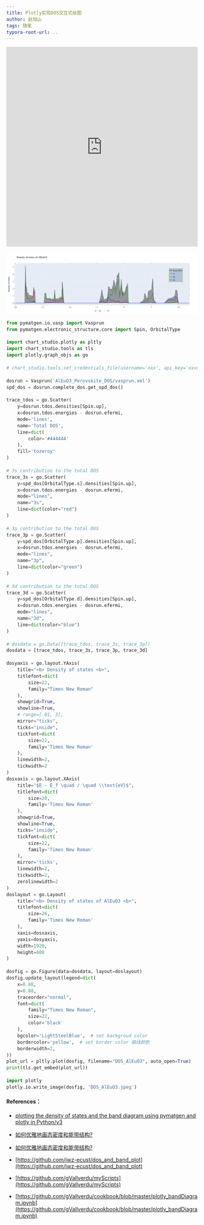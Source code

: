 ```yaml
---
title: Plotly实现DOS交互式绘图
author: 赵旭山
tags: 随笔
typora-root-url: ..
---
```




 <iframe id="igraph" scrolling="no" style="border:none;" seamless="seamless" src="https://plotly.com/~yuwenxianglong/167.embed" height="525" width="100%"></iframe>



![](/assets/images/plotlyDOS202005121709.jpeg)



```python
from pymatgen.io.vasp import Vasprun
from pymatgen.electronic_structure.core import Spin, OrbitalType

import chart_studio.plotly as pltly
import chart_studio.tools as tls
import plotly.graph_objs as go

# chart_studio.tools.set_credentials_file(username='xxx', api_key='xxxxxx')

dosrun = Vasprun('AlEuO3_Perovskite_DOS/vasprun.xml')
spd_dos = dosrun.complete_dos.get_spd_dos()

trace_tdos = go.Scatter(
    y=dosrun.tdos.densities[Spin.up],
    x=dosrun.tdos.energies - dosrun.efermi,
    mode='lines',
    name='Total DOS',
    line=dict(
        color='#444444'
    ),
    fill='tozeroy'
)

# 3s contribution to the total DOS
trace_3s = go.Scatter(
    y=spd_dos[OrbitalType.s].densities[Spin.up],
    x=dosrun.tdos.energies - dosrun.efermi,
    mode="lines",
    name="3s",
    line=dict(color="red")
)

# 3p contribution to the total DOS
trace_3p = go.Scatter(
    y=spd_dos[OrbitalType.p].densities[Spin.up],
    x=dosrun.tdos.energies - dosrun.efermi,
    mode="lines",
    name="3p",
    line=dict(color="green")
)

# 3d contribution to the total DOS
trace_3d = go.Scatter(
    y=spd_dos[OrbitalType.d].densities[Spin.up],
    x=dosrun.tdos.energies - dosrun.efermi,
    mode="lines",
    name="3d",
    line=dict(color="blue")
)

# dosdata = go.Data([trace_tdos, trace_3s, trace_3p])
dosdata = [trace_tdos, trace_3s, trace_3p, trace_3d]

dosyaxis = go.layout.YAxis(
    title="<b> Density of states <b>",
    titlefont=dict(
        size=22,
        family="Times New Roman"
    ),
    showgrid=True,
    showline=True,
    # range=[.01, 3],
    mirror="ticks",
    ticks="inside",
    tickfont=dict(
        size=22,
        family='Times New Roman'
    ),
    linewidth=2,
    tickwidth=2
)
dosxaxis = go.layout.XAxis(
    title="$E - E_f \quad / \quad \\text{eV}$",
    titlefont=dict(
        size=20,
        family='Times New Roman'
    ),
    showgrid=True,
    showline=True,
    ticks="inside",
    tickfont=dict(
        size=22,
        family='Times New Roman'
    ),
    mirror='ticks',
    linewidth=2,
    tickwidth=2,
    zerolinewidth=2
)
doslayout = go.Layout(
    title="<b> Density of states of AlEuO3 <b>",
    titlefont=dict(
        size=26,
        family='Times New Roman'
    ),
    xaxis=dosxaxis,
    yaxis=dosyaxis,
    width=1920,
    height=600
)

dosfig = go.Figure(data=dosdata, layout=doslayout)
dosfig.update_layout(legend=dict(
    x=0.88,
    y=0.88,
    traceorder="normal",
    font=dict(
        family="Times New Roman",
        size=22,
        color='black'
    ),
    bgcolor='LightSteelBlue',  # set backgroud color
    bordercolor='yellow',  # set border color 框线颜色
    borderwidth=2,
))
plot_url = pltly.plot(dosfig, filename="DOS_AlEuO3", auto_open=True)
print(tls.get_embed(plot_url))

import plotly
plotly.io.write_image(dosfig, 'DOS_AlEuO3.jpeg')
```









#### References：

* [plotting the density of states and the band diagram using pymatgen and plotly in Python/v3](https://plotly.com/python/v3/ipython-notebooks/density-of-states/)

* [如何优雅地画态密度和能带结构?](http://www.jwzhang.xyz/2019/08/30/dos_plot/)

* [如何优雅地画态密度和能带结构?](https://zhuanlan.zhihu.com/p/80447349)

* [https://github.com/jwz-ecust/dos_and_band_plot](https://github.com/jwz-ecust/dos_and_band_plot)

* [https://github.com/gVallverdu/myScripts](https://github.com/gVallverdu/myScripts)

* [https://github.com/gVallverdu/cookbook/blob/master/plotly_bandDiagram.ipynb](https://github.com/gVallverdu/cookbook/blob/master/plotly_bandDiagram.ipynb)

  

